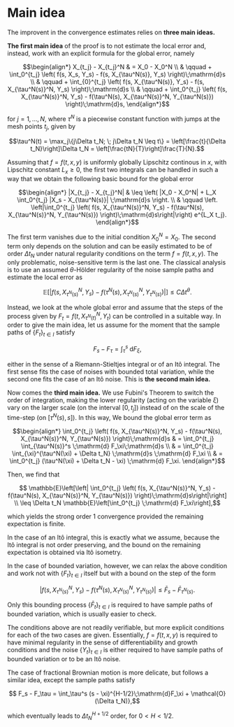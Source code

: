 # Main idea

The improvent in the convergence estimates relies on **three main ideas.**

**The first main idea** of the proof is to not estimate the local error and, instead, work with an explicit formula for the global error, namely
```math
\begin{align*}
    X_{t_j} - X_{t_j}^N & = X_0 - X_0^N \\
    & \qquad + \int_0^{t_j} \left( f(s, X_s, Y_s) - f(s, X_{\tau^N(s)}, Y_s) \right)\;\mathrm{d}s  \\ 
    & \qquad + \int_{0}^{t_j} \left( f(s, X_{\tau^N(s)}, Y_s) - f(s, X_{\tau^N(s)}^N, Y_s) \right)\;\mathrm{d}s \\
    & \qquad + \int_0^{t_j} \left( f(s, X_{\tau^N(s)}^N, Y_s) - f(\tau^N(s), X_{\tau^N(s)}^N, Y_{\tau^N(s)}) \right)\;\mathrm{d}s,
\end{align*}
```
for $j = 1, \ldots, N,$ where $\tau^N$ is a piecewise constant function with jumps at the mesh points $t_j$, given by
```math
\tau^N(t) = \max_j\{j\Delta t_N; \; j\Delta t_N \leq t\} = \left[\frac{t}{\Delta t_N}\right]\Delta t_N = \left[\frac{tN}{T}\right]\frac{T}{N}.
```

Assuming that $f=f(t, x, y)$ is uniformly globally Lipschitz continous in $x$, with Lipschitz constant $L_x\geq 0$, the first two integrals can be handled in such a way that we obtain the following basic bound for the global error
```math
\begin{align*}
    |X_{t_j} - X_{t_j}^N| & \leq \left( |X_0 - X_0^N| + L_X \int_0^{t_j} |X_s - X_{\tau^N(s)}| \;\mathrm{d}s \right. \\
    & \qquad \left. \left|\int_0^{t_j} \left( f(s, X_{\tau^N(s)}^N, Y_s) - f(\tau^N(s), X_{\tau^N(s)}^N, Y_{\tau^N(s)}) \right)\;\mathrm{d}s\right|\right) e^{L_X t_j}.
\end{align*}
```

The first term vanishes due to the initial condition $X_0^N = X_0$. The second term only depends on the solution and can be easily estimated to be of order $\Delta t_N$ under natural regularity conditions on the term $f=f(t, x, y)$. The only problematic, noise-sensitive term is the last one. The classical analysis is to use an assumed $\theta$-Hölder regularity of the noise sample paths and estimate the local error as
```math
    \mathbb{E}\left[\left|f(s, X_{\tau^N(s)}^N, Y_s) - f(\tau^N(s), X_{\tau^N(s)}^N, Y_{\tau^N(s)})\right|\right] \leq C\Delta t^{\theta}.
```

Instead, we look at the whole global error and assume that the steps of the process given by $F_t = f(t, X_{\tau^N(t)}^N, Y_t)$ can be controlled in a suitable way. In order to give the main idea, let us assume for the moment that the sample paths of $\{F_t\}_{t\in I}$ satisfy
```math
    F_s - F_\tau = \int_\tau^s \;\mathrm{d}F_\xi,
```
either in the sense of a Riemann-Stieltjes integral or of an Itô integral. The first sense fits the case of noises with bounded total variation, while the second one fits the case of an Itô noise. This is **the second main idea.**

Now comes the **third main idea.** We use Fubini's Theorem to switch the order of integration, making the lower regularity (acting on the variable $\xi$) vary on the larger scale (on the interval $[0, t_j]$) instead of on the scale of the time-step (on $[\tau^N(s), s]$). In this way, We bound the global error term as
```math
\begin{align*}
    \int_0^{t_j} \left( f(s, X_{\tau^N(s)}^N, Y_s) - f(\tau^N(s), X_{\tau^N(s)}^N, Y_{\tau^N(s)}) \right)\;\mathrm{d}s & = \int_0^{t_j} \int_{\tau^N(s)}^s \;\mathrm{d}  F_\xi\;\mathrm{d}s \\
    & = \int_0^{t_j} \int_{\xi}^{\tau^N(\xi) + \Delta t_N} \;\mathrm{d}s \;\mathrm{d} F_\xi \\
    & = \int_0^{t_j} (\tau^N(\xi) + \Delta t_N - \xi) \;\mathrm{d} F_\xi.
\end{align*}
```

Then, we find that
```math
    \mathbb{E}\left[\left| \int_0^{t_j} \left( f(s, X_{\tau^N(s)}^N, Y_s) - f(\tau^N(s), X_{\tau^N(s)}^N, Y_{\tau^N(s)}) \right)\;\mathrm{d}s\right|\right] \\
    \leq \Delta t_N \mathbb{E}\left[\int_0^{t_j} \;\mathrm{d} F_\xi\right],
```
which yields the strong order 1 convergence provided the remaining expectation is finite.

In the case of an Itô integral, this is exactly what we assume, because the Itô integral is not order preserving, and the bound on the remaining expectation is obtained via Itô isometry.

In the case of bounded variation, however, we can relax the above condition and work not with $\{F_t\}_{t\in I}$ itself but with a bound on the step of the form
```math
    |f(s, X_{\tau^N(s)}^N, Y_s) - f(\tau^N(s), X_{\tau^N(s)}^N, Y_{\tau^N(s)})| \leq \bar F_s - \bar F_{\tau^N(s)}.
```
Only this bounding process $\{\bar F_t\}_{t\in I}$ is required to have sample paths of bounded variation, which is usually easier to check.

The conditions above are not readily verifiable, but more explicit conditions for each of the two cases are given. Essentially, $f=f(t, x, y)$ is required to have minimal regularity in the sense of differentiability and growth conditions and the noise $\{Y_t\}_{t\in I}$ is either required to have sample paths of bounded variation or to be an Itô noise.

The case of fractional Brownian motion is more delicate, but follows a similar idea, except the sample paths satisfy
```math
    F_s - F_\tau = \int_\tau^s (s - \xi)^{H-1/2}\;\mathrm{d}F_\xi + \mathcal{O}(\Delta t_N)},
```
which eventually leads to $\Delta t_N^{H + 1/2}$ order, for $0 < H < 1/2.$
